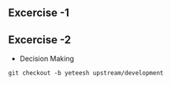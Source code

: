 ## Excercise -1

## Excercise -2 
- Decision Making

``git checkout -b yeteesh upstream/development``